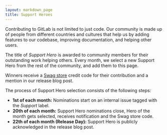 ```yaml
---
layout: markdown_page
title: Support Heroes
---
```


Contributing to GitLab is not limited to just code. Our community is made up of people from different countries and cultures that help us by adding features to our codebase, improving documentation, and helping other users.

The title of _Support Hero_ is awarded to community members for their outstanding work helping others. Every month, we select a new Support Hero from the rest of the community, and add them to this page.

Winners receive a [Swag store](https://gitlab.mybrightsites.com) credit code for their contribution and a mention in our release blog post.

The process of Support Hero selection consists of the following steps:

+ **1st of each month:** Nominations start on an internal issue tagged with the _Support_ label.
+ **20th of each month:** Support Hero nominations close, Hero of the month gets selected, receives notification and the Swag store code.
+ **22th of each month (Release Day):** Support Hero is publicly acknowledged in the release blog post.